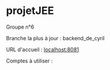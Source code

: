 # projetJEE

Groupe n°6

Branche la plus à jour : backend_de_cyril

URL d'accueil : [localhost:8081](http://localhost:8081/)

Comptes à utiliser : 
